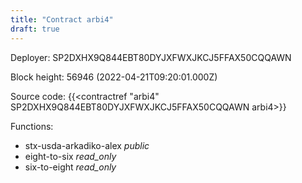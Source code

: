 ```yaml
---
title: "Contract arbi4"
draft: true
---
```

Deployer: SP2DXHX9Q844EBT80DYJXFWXJKCJ5FFAX50CQQAWN


 



Block height: 56946 (2022-04-21T09:20:01.000Z)

Source code: {{<contractref "arbi4" SP2DXHX9Q844EBT80DYJXFWXJKCJ5FFAX50CQQAWN arbi4>}}

Functions:

* stx-usda-arkadiko-alex _public_
* eight-to-six _read_only_
* six-to-eight _read_only_
